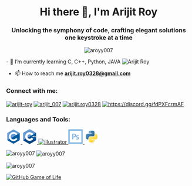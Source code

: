 <h1 align="center">Hi there 👋, I'm Arijit Roy</h1>

<h3 align="center">Unlocking the symphony of code, crafting elegant solutions one keystroke at a time</h3>

<p align="center"> <img src="https://komarev.com/ghpvc/?username=aroyy007&label=Profile%20views&color=3a0eb4&style=flat-square" alt="aroyy007" /> </p>

<p align="left">
- 🌱 I’m currently learning C, C++, Python, JAVA <img src="https://camo.githubusercontent.com/62da68eb62b1e5f175f7d1f0191dd89a653d7908feb22d37d4a0ab07365d6791/68747470733a2f2f6d656469612e67697068792e636f6d2f6d656469612f4d3967624264396e6244724f5475314d71782f67697068792e676966" alt="Arijit Roy" width="150"/>
</p>

- 📫 How to reach me **arijit.roy0328@gmail.com**

<h3 align="left">Connect with me:</h3>
<p align="left">
<a href="https://linkedin.com/in/arijit-roy" target="blank"><img align="center" src="https://raw.githubusercontent.com/rahuldkjain/github-profile-readme-generator/master/src/images/icons/Social/linked-in-alt.svg" alt="arijit-roy" height="30" width="40" /></a>
<a href="https://www.codechef.com/users/arijit_007" target="blank"><img align="center" src="https://cdn.jsdelivr.net/npm/simple-icons@3.1.0/icons/codechef.svg" alt="arijit_007" height="30" width="40" /></a>
<a href="https://codeforces.com/profile/arijit.roy0328" target="blank"><img align="center" src="https://raw.githubusercontent.com/rahuldkjain/github-profile-readme-generator/master/src/images/icons/Social/codeforces.svg" alt="arijit.roy0328" height="30" width="40" /></a>
<a href="https://discord.gg/fdPXFcrmAF" target="blank"><img align="center" src="https://raw.githubusercontent.com/rahuldkjain/github-profile-readme-generator/master/src/images/icons/Social/discord.svg" alt="https://discord.gg/fdPXFcrmAF" height="30" width="40" /></a>
</p>

<!-- Rest of your code -->



<h3 align="left">Languages and Tools:</h3>
<p align="left"> <a href="https://www.cprogramming.com/" target="_blank" rel="noreferrer"> <img src="https://raw.githubusercontent.com/devicons/devicon/master/icons/c/c-original.svg" alt="c" width="40" height="40"/> </a> <a href="https://www.w3schools.com/cpp/" target="_blank" rel="noreferrer"> <img src="https://raw.githubusercontent.com/devicons/devicon/master/icons/cplusplus/cplusplus-original.svg" alt="cplusplus" width="40" height="40"/> </a> <a href="https://www.adobe.com/in/products/illustrator.html" target="_blank" rel="noreferrer"> <img src="https://www.vectorlogo.zone/logos/adobe_illustrator/adobe_illustrator-icon.svg" alt="illustrator" width="40" height="40"/> </a> <a href="https://www.photoshop.com/en" target="_blank" rel="noreferrer"> <img src="https://raw.githubusercontent.com/devicons/devicon/master/icons/photoshop/photoshop-line.svg" alt="photoshop" width="40" height="40"/> </a> <a href="https://www.python.org" target="_blank" rel="noreferrer"> <img src="https://raw.githubusercontent.com/devicons/devicon/master/icons/python/python-original.svg" alt="python" width="40" height="40"/> </a> </p>

<p><img align="left" src="https://github-readme-stats.vercel.app/api/top-langs?username=aroyy007&show_icons=true&theme=tokyonight&title_color=70a5fd&text_color=3572a5&bg_color=1a1b27&hide_border=true&locale=en&layout=compact" alt="aroyy007" /></p>

<p>&nbsp;<img align="center" src="https://github-readme-stats.vercel.app/api?username=aroyy007&show_icons=true&theme=tokyonight&title_color=6da0f5&text_color=38bdae&bg_color=1a1b27&hide_border=true&locale=en" alt="aroyy007" /></p>

<p><img align="center" src="https://github-readme-streak-stats.herokuapp.com/?user=aroyy007&theme=highcontrast" alt="aroyy007" /></p>

[![GitHub Game of Life](https://github4life.herokuapp.com/ethomson.gif?z=6)](https://github4life.herokuapp.com/ethomson)

